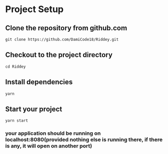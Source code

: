 # Project Setup

## Clone the repository from github.com

```
git clone https://github.com/DamiCode18/Riddey.git
```

## Checkout to the project directory

```
cd Riddey
```

## Install dependencies

```
yarn
```

## Start your project

```
yarn start
```

### your application should be running on localhost:8080(provided nothing else is running there, if there is any, it will open on another port)
